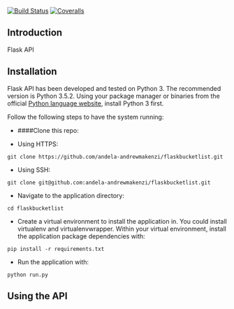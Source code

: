 [![Build Status](https://travis-ci.org/andela-andrewmakenzi/flask-bucketlist.svg?branch=develop&u=1)](https://travis-ci.org/andela-andrewmakenzi/flask-bucketlist)
[![Coveralls](https://img.shields.io/coveralls/andela-andrewmakenzi/flaskbucketlist.svg)]()

## Introduction

Flask API

## Installation

Flask API has been developed and tested on Python 3. The recommended
version is Python 3.5.2. Using your package manager or binaries from the
official [Python language website](https://www.python.org/downloads/),
install Python 3 first.

Follow the following steps to have the system running:

* ####Clone this repo:
 - Using HTTPS:
 ```
 git clone https://github.com/andela-andrewmakenzi/flaskbucketlist.git
 ```
 - Using SSH:
 ```
 git clone git@github.com:andela-andrewmakenzi/flaskbucketlist.git
 ```

* Navigate to the application directory:

```
cd flaskbucketlist
```

* Create a virtual environment to install the
application in. You could install virtualenv and virtualenvwrapper.
Within your virtual environment, install the application package dependencies with:

```
pip install -r requirements.txt
```

* Run the application with:

```
python run.py
```

## Using the API

